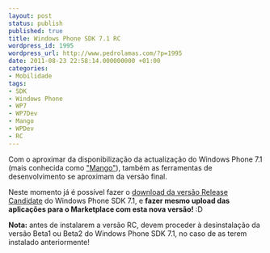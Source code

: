 ```yaml
---
layout: post
status: publish
published: true
title: Windows Phone SDK 7.1 RC
wordpress_id: 1995
wordpress_url: http://www.pedrolamas.com/?p=1995
date: 2011-08-23 22:58:14.000000000 +01:00
categories:
- Mobilidade
tags:
- SDK
- Windows Phone
- WP7
- WP7Dev
- Mango
- WPDev
- RC
---
```

Com o aproximar da disponibilização da actualização do Windows Phone 7.1 (mais conhecida como ["Mango"](tag/mango/)), também as ferramentas de desenvolvimento se aproximam da versão final.

Neste momento já é possível fazer o [download da versão Release Candidate](http://go.microsoft.com/?linkid=9772716) do Windows Phone SDK 7.1, e **fazer mesmo upload das aplicações para o Marketplace com esta nova versão!** :D

**Nota:** antes de instalarem a versão RC, devem proceder à desinstalação da versão Beta1 ou Beta2 do Windows Phone SDK 7.1, no caso de as terem instalado anteriormente!
